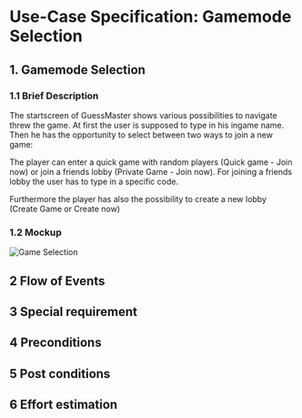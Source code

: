 # Use-Case Specification: Gamemode Selection

## 1. Gamemode Selection

### 1.1 Brief Description
The startscreen of GuessMaster shows various possibilities to navigate threw the game. At first the user is supposed to type in his ingame name. Then he has the opportunity to select between two ways to join a new game:

The player can enter a quick game with random players (Quick game - Join now) or join a friends lobby (Private Game - Join now). For joining a friends lobby the user has to type in a specific code.

Furthermore the player has also the possibility to create a new lobby (Create Game or Create now)

### 1.2 Mockup

![Game Selection](https://user-images.githubusercontent.com/62339676/197399336-873d976e-2287-48c8-a130-b24047585da8.jpg)

## 2 Flow of Events

## 3 Special requirement 

## 4 Preconditions

## 5 Post conditions  

## 6 Effort estimation 
